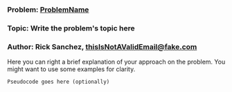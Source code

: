 ### Problem: [ProblemName](linkToProblem)
### Topic: Write the problem's topic here
### Author: Rick Sanchez, thisIsNotAValidEmail@fake.com

Here you can right a brief explanation of your approach on the problem.
You might want to use some examples for clarity.

```
Pseudocode goes here (optionally)

```
